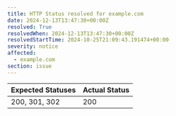 ```yaml
---
title: HTTP Status resolved for example.com
date: 2024-12-13T13:47:30+00:00Z
resolved: True
resolvedWhen: 2024-12-13T13:47:30+00:00Z
resolvedStartTime: 2024-10-25T21:09:43.191474+00:00
severity: notice
affected:
  - example.com
section: issue
---
```


| Expected Statuses | Actual Status  |
|-------------------|----------------|
| 200, 301, 302 | 200 |
